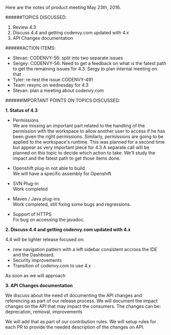 Here are the notes of product meeting May 23th, 2016.

######TOPICS DISCUSSED:

1. Review 4.3
2. Discuss 4.4 and getting codenvy.com updated with 4.x
3. API Changes documentation

######ACTION ITEMS:
- Stevan: CODENVY-56: split into two separate issues  
- Sergey: CODENVY-56: Need to get a feedback on what is the fatest path to get the remaining issues for 4.3. Sergy to plan internal meeting on that  
- Tyler: re-test the issue CODENVY-491
- Team: resync on wednesday for 4.3 
- Stevan: plan a meeting about codenvy.com


######IMPORTANT POINTS ON TOPICS DISCUSSED:

**1. Status of 4.3**

- Permissions  
We are missing an important part related to the handling of the permission with the workspace to allow another user to access if he has been given the right permissions. 
Similarly, permissions are going to be applied to the workspace's runtime. This was planned for a second time but appear as very important piece for 4.3
A separate call will be planned on this topic to decide which action to take. We'll study the impact and the fatest path to get those items done.

- Openshift plug-in not able to build  
We will have a specific assembly for Openshift

- SVN Plug-in  
Work completed

- Maven / Java plug-ins  
Work completed, still fixing some bugs and regressions.

- Support of HTTPS  
Fix bug on accessing the javadoc.

**2. Discuss 4.4 and getting codenvy.com updated with 4.x**

4.4 will be lighter release focused on:
- new navigation pattern with a left sidebar consistent accross the IDE and the Dashboard. 
- Security improvements
- Transition of codenvy.com to use 4.x

As soon as we will approach 

**3. API Changes documentation**

We discuss about the need of documenting the API changes and referencing as part of our release process. We will document the impact changes on the API that may impact the consumers. The changes can be: deprecation, removal, improvements

We will add that as part of our contribution rules. We will setup rules for each PR to provide the needed description of the changes on API. 
